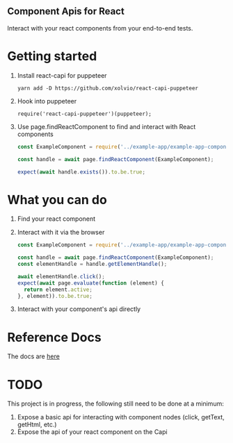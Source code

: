 Component Apis for React
---------------------------

Interact with your react components from your end-to-end tests.

# Getting started

1. Install react-capi for puppeteer

    `yarn add -D https://github.com/xolvio/react-capi-puppeteer`

2. Hook into puppeteer

    `require('react-capi-puppeteer')(puppeteer);`
    
3. Use page.findReactComponent to find and interact with React components

    ```js
    const ExampleComponent = require('../example-app/example-app-component');

    const handle = await page.findReactComponent(ExampleComponent);

    expect(await handle.exists()).to.be.true;
    ```

# What you can do

1. Find your react component
2. Interact with it via the browser
    
    ```js
    const ExampleComponent = require('../example-app/example-app-component');

    const handle = await page.findReactComponent(ExampleComponent);
    const elementHandle = handle.getElementHandle();

    await elementHandle.click();
    expect(await page.evaluate(function (element) {
      return element.active;
    }, element)).to.be.true;
    ```

3. Interact with your component's api directly

# Reference Docs

The docs are [here](docs)

# TODO

This project is in progress, the following still need to be done at a minimum:

1. Expose a basic api for interacting with component nodes (click, getText, getHtml, etc.)
2. Expose the api of your react component on the Capi